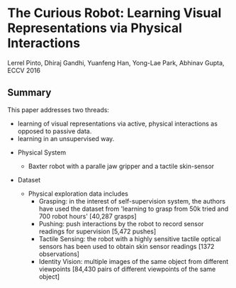 # The Curious Robot: Learning Visual Representations via Physical Interactions

Lerrel Pinto, Dhiraj Gandhi, Yuanfeng Han, Yong-Lae Park, Abhinav Gupta, ECCV 2016


## Summary

This paper addresses two threads:
* learning of visual representations via active, physical interactions as opposed to passive data. 
* learning in an unsupervised way.

- Physical System
  - Baxter robot with a paralle jaw gripper and a tactile skin-sensor

- Dataset
  - Physical exploration data includes
    * Grasping: in the interest of self-supervision system, the authors have used the dataset from 'learning to grasp from 50k tried and 700 robot hours' [40,287 grasps]
    * Pushing: push interactions by the robot to record sensor readings for supervision [5,472 pushes]
    * Tactile Sensing: the robot with a highly sensitive tactile optical sensors has been used to obtain skin sensor readings [1372 observations]
    * Identity Vision: multiple images of the same object from different viewpoints [84,430 pairs of different viewpoints of the same object] 
